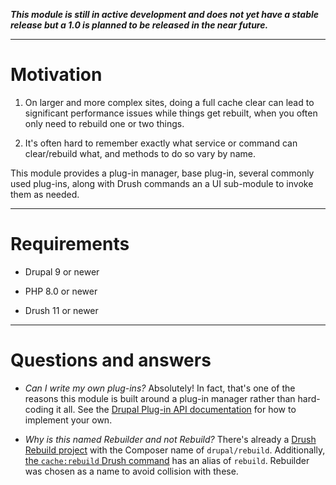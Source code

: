***This module is still in active development and does not yet have a stable release but a 1.0 is planned to be released in the near future.***

----

# Motivation

1. On larger and more complex sites, doing a full cache clear can lead to significant performance issues while things get rebuilt, when you often only need to rebuild one or two things.

2. It's often hard to remember exactly what service or command can clear/rebuild what, and methods to do so vary by name.

This module provides a plug-in manager, base plug-in, several commonly used plug-ins, along with Drush commands an a UI sub-module to invoke them as needed.

----

# Requirements

* Drupal 9 or newer

* PHP 8.0 or newer

* Drush 11 or newer

----

# Questions and answers

* *Can I write my own plug-ins?* Absolutely! In fact, that's one of the reasons this module is built around a plug-in manager rather than hard-coding it all. See the [Drupal Plug-in API documentation](https://www.drupal.org/docs/drupal-apis/plugin-api) for how to implement your own.

* *Why is this named Rebuilder and not Rebuild?* There's already a [Drush Rebuild project](https://www.drupal.org/project/rebuild) with the Composer name of ```drupal/rebuild```. Additionally, [the ```cache:rebuild``` Drush command](https://www.drush.org./latest/commands/cache_rebuild/) has an alias of ```rebuild```. Rebuilder was chosen as a name to avoid collision with these.
